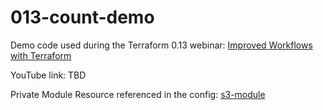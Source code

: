 # 013-count-demo

Demo code used during the Terraform 0.13 webinar: [Improved Workflows with Terraform](https://www.hashicorp.com/webinars/improved-workflows-with-terraform/)

YouTube link: TBD

Private Module Resource referenced in the config: [s3-module](https://github.com/kmruddy/terraform-aws-s3-module) 

